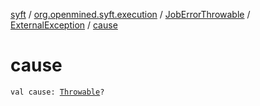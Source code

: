 [syft](../../../index.md) / [org.openmined.syft.execution](../../index.md) / [JobErrorThrowable](../index.md) / [ExternalException](index.md) / [cause](./cause.md)

# cause

`val cause: `[`Throwable`](https://kotlinlang.org/api/latest/jvm/stdlib/kotlin/-throwable/index.html)`?`